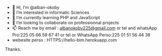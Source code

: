 - 👋 Hi, I’m @alban-okoby
- 👀 I’m interested in informatic Sciences
- 🌱 I’m currently learning PHP and JavaScript
- 💞️ I’m looking to collaborate on professionnal projects
- 📫 Reach me by email : albanokoby225@gmail.com or tel and whatsApp Pro:225 05 66 59 67 41 or tel or WhatsApp Perso:225 01 51 56 44 38
- webesite perso : HTTPS://hello-bim.herokuapp.com 

Thanks.

<!---
alban-okoby/alban-okoby is a ✨ special ✨ repository because its `README.md` (this file) appears on your GitHub profile.
You can click the Preview link to take a look at your changes.
--->

